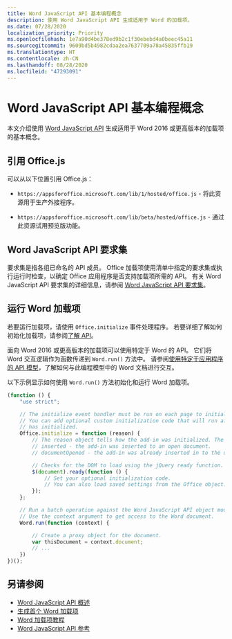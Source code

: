 ```yaml
---
title: Word JavaScript API 基本编程概念
description: 使用 Word JavaScript API 生成适用于 Word 的加载项。
ms.date: 07/28/2020
localization_priority: Priority
ms.openlocfilehash: 1e7a90d4be378ed9b2c1f30ebebd4a0beec45a11
ms.sourcegitcommit: 9609bd5b4982cdaa2ea7637709a78a45835ffb19
ms.translationtype: HT
ms.contentlocale: zh-CN
ms.lasthandoff: 08/28/2020
ms.locfileid: "47293091"
---
```

# <a name="fundamental-programming-concepts-with-the-word-javascript-api"></a>Word JavaScript API 基本编程概念

本文介绍使用 [Word JavaScript API](../reference/overview/word-add-ins-reference-overview.md) 生成适用于 Word 2016 或更高版本的加载项的基本概念。

## <a name="referencing-officejs"></a>引用 Office.js

可以从以下位置引用 Office.js：

- `https://appsforoffice.microsoft.com/lib/1/hosted/office.js` - 将此资源用于生产外接程序。

- `https://appsforoffice.microsoft.com/lib/beta/hosted/office.js` - 通过此资源试用预览版功能。

## <a name="word-javascript-api-requirement-sets"></a>Word JavaScript API 要求集

要求集是指各组已命名的 API 成员。 Office 加载项使用清单中指定的要求集或执行运行时检查，以确定 Office 应用程序是否支持加载项所需的 API。 有关 Word JavaScript API 要求集的详细信息，请参阅 [Word JavaScript API 要求集](../reference/requirement-sets/word-api-requirement-sets.md)。

## <a name="running-word-add-ins"></a>运行 Word 加载项

若要运行加载项，请使用 `Office.initialize` 事件处理程序。 若要详细了解如何初始化加载项，请参阅[了解 API](../develop/understanding-the-javascript-api-for-office.md)。

面向 Word 2016 或更高版本的加载项可以使用特定于 Word 的 API。 它们将 Word 交互逻辑作为函数传递到 `Word.run()` 方法中。 请参阅[使用特定于应用程序的 API 模型](../develop/application-specific-api-model.md)，了解如何与此编程模型中的 Word 文档进行交互。

以下示例显示如何使用 `Word.run()` 方法初始化和运行 Word 加载项。

```js
(function () {
    "use strict";

    // The initialize event handler must be run on each page to initialize Office JS.
    // You can add optional custom initialization code that will run after OfficeJS
    // has initialized.
    Office.initialize = function (reason) {
        // The reason object tells how the add-in was initialized. The values can be:
        // inserted - the add-in was inserted to an open document.
        // documentOpened - the add-in was already inserted in to the document and the document was opened.

        // Checks for the DOM to load using the jQuery ready function.
        $(document).ready(function () {
            // Set your optional initialization code.
            // You can also load saved settings from the Office object.
        });
    };

    // Run a batch operation against the Word JavaScript API object model.
    // Use the context argument to get access to the Word document.
    Word.run(function (context) {

        // Create a proxy object for the document.
        var thisDocument = context.document;
        // ...
    })
})();
```

## <a name="see-also"></a>另请参阅

- [Word JavaScript API 概述](../reference/overview/word-add-ins-reference-overview.md)
- [生成首个 Word 加载项](../quickstarts/word-quickstart.md)
- [Word 加载项教程](../tutorials/word-tutorial.md)
- [Word JavaScript API 参考](/javascript/api/word)
